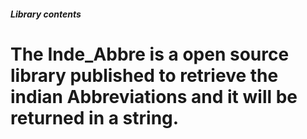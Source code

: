 ##### Library contents
# The Inde_Abbre is a open source library published to retrieve the indian Abbreviations and it will be returned in a string.

